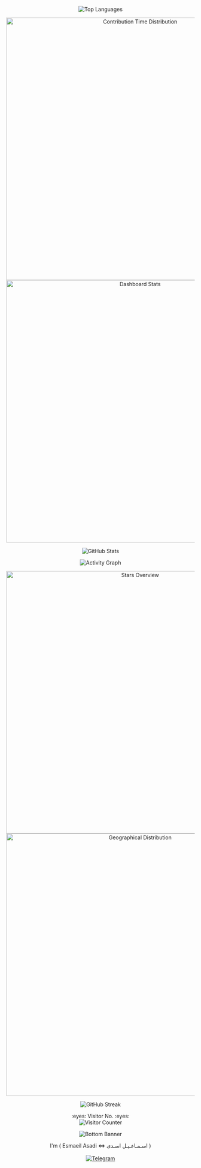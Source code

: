 <!-- Top Languages -->
<p align="center">
  <img src="https://github-readme-stats.vercel.app/api/top-langs/?username=Null-Err0r&layout=compact&theme=tokyonight" alt="Top Languages" />
</p>

<!-- Contribution Time Distribution -->
<div align="center">
  <a href="https://next.ossinsight.io/widgets/official/analyze-user-contribution-time-distribution?user_id=19436819&period=all_times" target="_blank" style="display: block;">
    <picture>
      <source media="(prefers-color-scheme: dark)" srcset="https://next.ossinsight.io/widgets/official/analyze-user-contribution-time-distribution/thumbnail.png?user_id=19436819&period=all_times&image_size=auto&color_scheme=dark" width="700" height="auto">
      <img alt="Contribution Time Distribution" src="https://next.ossinsight.io/widgets/official/analyze-user-contribution-time-distribution/thumbnail.png?user_id=19436819&period=all_times&image_size=auto&color_scheme=light" width="700" height="auto">
    </picture>
  </a>
</div>

<!-- Dashboard Stats -->
<div align="center">
  <a href="https://next.ossinsight.io/widgets/official/compose-user-dashboard-stats?user_id=19436819" target="_blank" style="display: block;">
    <picture>
      <source media="(prefers-color-scheme: dark)" srcset="https://next.ossinsight.io/widgets/official/compose-user-dashboard-stats/thumbnail.png?user_id=19436819&image_size=auto&color_scheme=dark" width="700" height="auto">
      <img alt="Dashboard Stats" src="https://next.ossinsight.io/widgets/official/compose-user-dashboard-stats/thumbnail.png?user_id=19436819&image_size=auto&color_scheme=light" width="700" height="auto">
    </picture>
  </a>
</div>

<!-- GitHub Stats -->
<p align="center">
  <img src="https://github-readme-stats.vercel.app/api?username=Null-Err0r&show_icons=true&theme=tokyonight" alt="GitHub Stats" />
</p>

<!-- Activity Graph -->
<p align="center">
  <img src="https://github-readme-activity-graph.vercel.app/graph?username=Null-Err0r&theme=tokyo-night" alt="Activity Graph" />
</p>

<!-- Stars Overview -->
<div align="center">
  <a href="https://next.ossinsight.io/widgets/official/compose-org-overview-stars?owner_id=19436819&period=past_12_months" target="_blank" style="display: block;">
    <picture>
      <source media="(prefers-color-scheme: dark)" srcset="https://next.ossinsight.io/widgets/official/compose-org-overview-stars/thumbnail.png?owner_id=19436819&period=past_12_months&image_size=2x6&color_scheme=dark" width="700" height="auto">
      <img alt="Stars Overview" src="https://next.ossinsight.io/widgets/official/compose-org-overview-stars/thumbnail.png?owner_id=19436819&period=past_12_months&image_size=2x6&color_scheme=light" width="700" height="auto">
    </picture>
  </a>
</div>

<!-- Geographical Activity -->
<div align="center">
  <a href="https://next.ossinsight.io/widgets/official/compose-org-activity-map?activity=stars&role=stars&owner_id=19436819&period=past_12_months" target="_blank" style="display: block;">
    <picture>
      <source media="(prefers-color-scheme: dark)" srcset="https://next.ossinsight.io/widgets/official/compose-org-activity-map/thumbnail.png?activity=stars&role=stars&owner_id=19436819&period=past_12_months&image_size=4x7&color_scheme=dark" width="700" height="auto">
      <img alt="Geographical Distribution" src="https://next.ossinsight.io/widgets/official/compose-org-activity-map/thumbnail.png?activity=stars&role=stars&owner_id=19436819&period=past_12_months&image_size=4x7&color_scheme=light" width="700" height="auto">
    </picture>
  </a>
</div>

<!-- GitHub Streak -->
<p align="center">
  <img src="https://github-readme-streak-stats.herokuapp.com/?user=Null-Err0r&theme=tokyonight" alt="GitHub Streak" />
</p>

<!-- Visitor Counter -->
<p align="center">
  :eyes: Visitor No. :eyes:<br>
  <img src="https://profile-counter.glitch.me/Null-Err0r/count.svg" alt="Visitor Counter" />
</p>

<!-- Bottom SVG Banner -->
<p align="center">
  <img src="https://raw.githubusercontent.com/Trilokia/Trilokia/379277808c61ef204768a61bbc5d25bc7798ccf1/bottom_header.svg" alt="Bottom Banner" />
</p>

<!-- Personal Info and Telegram -->
<div align="center">
  I'm ( Esmaeil Asadi <=> اسـمـاعـیـل اسـدی )
  <br><br>
  <a href="https://t.me/E0x1A" target="_blank">
    <img src="https://img.shields.io/badge/Telegram-black?style=for-the-badge&logo=Telegram" alt="Telegram" />
  </a>
</div>
